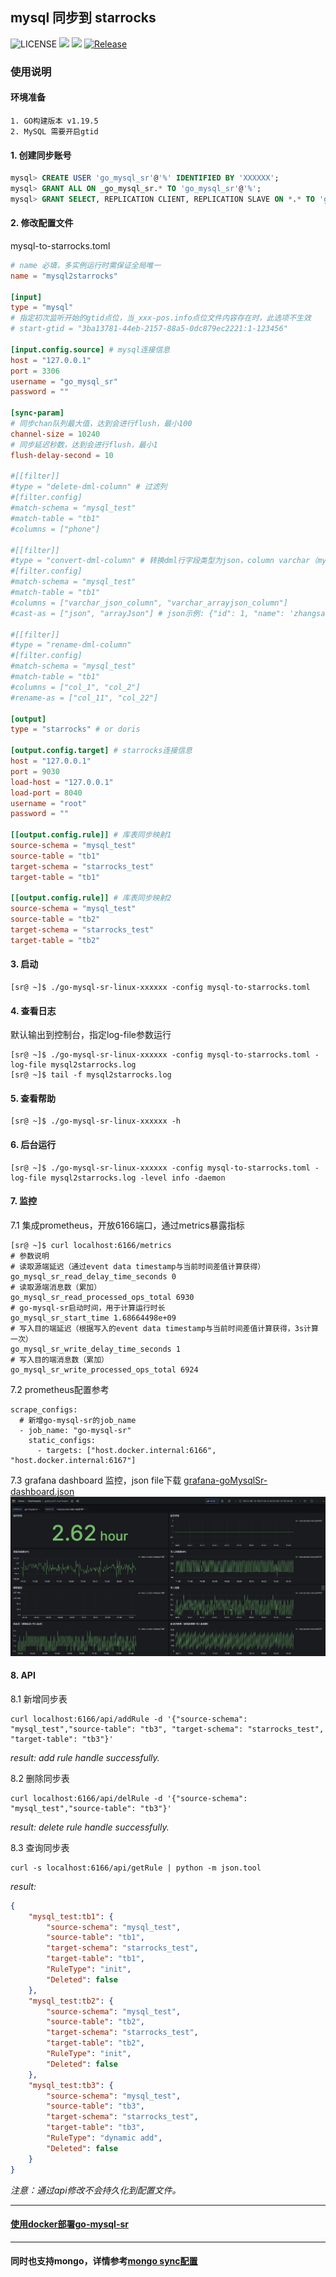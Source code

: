 ## mysql 同步到 starrocks

![LICENSE](https://img.shields.io/badge/license-GPLv2%20-blue.svg)
![](https://img.shields.io/github/languages/top/liuxinwang/go-mysql-starrocks)
![](https://img.shields.io/badge/build-prerelease-brightgreen.svg)
[![Release](https://img.shields.io/github/release/liuxinwang/go-mysql-starrocks.svg?style=flat-square)](https://github.com/liuxinwang/go-mysql-starrocks/releases)


### 使用说明
#### 环境准备
```
1. GO构建版本 v1.19.5
2. MySQL 需要开启gtid
```
#### 1. 创建同步账号
```sql
mysql> CREATE USER 'go_mysql_sr'@'%' IDENTIFIED BY 'XXXXXX';
mysql> GRANT ALL ON _go_mysql_sr.* TO 'go_mysql_sr'@'%';
mysql> GRANT SELECT, REPLICATION CLIENT, REPLICATION SLAVE ON *.* TO 'go_mysql_sr'@'%';
```
#### 2. 修改配置文件
mysql-to-starrocks.toml
```toml
# name 必填，多实例运行时需保证全局唯一
name = "mysql2starrocks"

[input]
type = "mysql"
# 指定初次监听开始的gtid点位，当_xxx-pos.info点位文件内容存在时，此选项不生效
# start-gtid = "3ba13781-44eb-2157-88a5-0dc879ec2221:1-123456"

[input.config.source] # mysql连接信息
host = "127.0.0.1"
port = 3306
username = "go_mysql_sr"
password = ""

[sync-param]
# 同步chan队列最大值，达到会进行flush，最小100
channel-size = 10240
# 同步延迟秒数，达到会进行flush，最小1
flush-delay-second = 10

#[[filter]]
#type = "delete-dml-column" # 过滤列
#[filter.config]
#match-schema = "mysql_test"
#match-table = "tb1"
#columns = ["phone"]

#[[filter]]
#type = "convert-dml-column" # 转换dml行字段类型为json，column varchar（mysql） -> column json（starrocks）
#[filter.config]
#match-schema = "mysql_test"
#match-table = "tb1"
#columns = ["varchar_json_column", "varchar_arrayjson_column"]
#cast-as = ["json", "arrayJson"] # json示例: {"id": 1, "name": 'zhangsan'}, arrayJson示例: [{"id": 1, "name": 'zhangsan'}, {"id": 1, "name": 'lisi'}]

#[[filter]]
#type = "rename-dml-column"
#[filter.config]
#match-schema = "mysql_test"
#match-table = "tb1"
#columns = ["col_1", "col_2"]
#rename-as = ["col_11", "col_22"]

[output]
type = "starrocks" # or doris

[output.config.target] # starrocks连接信息
host = "127.0.0.1"
port = 9030
load-host = "127.0.0.1"
load-port = 8040
username = "root"
password = ""

[[output.config.rule]] # 库表同步映射1
source-schema = "mysql_test"
source-table = "tb1"
target-schema = "starrocks_test"
target-table = "tb1"

[[output.config.rule]] # 库表同步映射2
source-schema = "mysql_test"
source-table = "tb2"
target-schema = "starrocks_test"
target-table = "tb2"
```

#### 3. 启动
```shell
[sr@ ~]$ ./go-mysql-sr-linux-xxxxxx -config mysql-to-starrocks.toml
```

#### 4. 查看日志
默认输出到控制台，指定log-file参数运行
```shell
[sr@ ~]$ ./go-mysql-sr-linux-xxxxxx -config mysql-to-starrocks.toml -log-file mysql2starrocks.log
[sr@ ~]$ tail -f mysql2starrocks.log
```

#### 5. 查看帮助
```shell
[sr@ ~]$ ./go-mysql-sr-linux-xxxxxx -h
```

#### 6. 后台运行
```shell
[sr@ ~]$ ./go-mysql-sr-linux-xxxxxx -config mysql-to-starrocks.toml -log-file mysql2starrocks.log -level info -daemon
```

#### 7. 监控
7.1 集成prometheus，开放6166端口，通过metrics暴露指标
```shell
[sr@ ~]$ curl localhost:6166/metrics
# 参数说明
# 读取源端延迟（通过event data timestamp与当前时间差值计算获得）
go_mysql_sr_read_delay_time_seconds 0
# 读取源端消息数（累加）
go_mysql_sr_read_processed_ops_total 6930
# go-mysql-sr启动时间，用于计算运行时长
go_mysql_sr_start_time 1.68664498e+09
# 写入目的端延迟（根据写入的event data timestamp与当前时间差值计算获得，3s计算一次）
go_mysql_sr_write_delay_time_seconds 1
# 写入目的端消息数（累加）
go_mysql_sr_write_processed_ops_total 6924
```
7.2 prometheus配置参考
```shell
scrape_configs:
  # 新增go-mysql-sr的job_name
  - job_name: "go-mysql-sr"
    static_configs:
      - targets: ["host.docker.internal:6166", "host.docker.internal:6167"]
```
7.3 grafana dashboard 监控，json file下载 [grafana-goMysqlSr-dashboard.json](configs/grafana-goMysqlSr-dashboard.json)
![](docs/img/grafana.png)

#### 8. API
8.1 新增同步表
```shell
curl localhost:6166/api/addRule -d '{"source-schema": "mysql_test","source-table": "tb3", "target-schema": "starrocks_test", "target-table": "tb3"}'
```
*result: add rule handle successfully.*


8.2 删除同步表
```shell
curl localhost:6166/api/delRule -d '{"source-schema": "mysql_test","source-table": "tb3"}'
```
*result: delete rule handle successfully.*

8.3 查询同步表
```shell
curl -s localhost:6166/api/getRule | python -m json.tool
```
*result:*
```json
{
    "mysql_test:tb1": {
        "source-schema": "mysql_test",
        "source-table": "tb1",
        "target-schema": "starrocks_test",
        "target-table": "tb1",
        "RuleType": "init",
        "Deleted": false
    },
    "mysql_test:tb2": {
        "source-schema": "mysql_test",
        "source-table": "tb2",
        "target-schema": "starrocks_test",
        "target-table": "tb2",
        "RuleType": "init",
        "Deleted": false
    },
    "mysql_test:tb3": {
        "source-schema": "mysql_test",
        "source-table": "tb3",
        "target-schema": "starrocks_test",
        "target-table": "tb3",
        "RuleType": "dynamic add",
        "Deleted": false
    }
}
```
*注意：通过api修改不会持久化到配置文件。*

-----------

#### [使用docker部署go-mysql-sr](docs/docker%20run.md)

-----------

#### 同时也支持mongo，详情参考[mongo sync配置](docs/mongo%20sync.md)